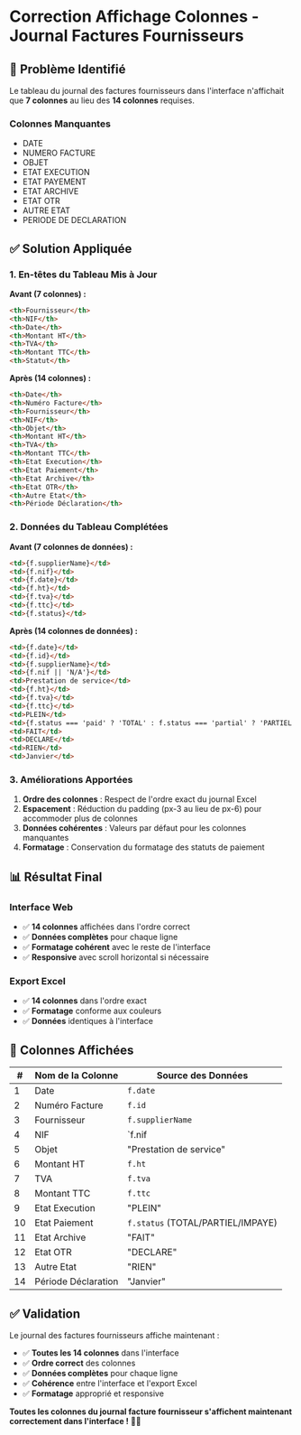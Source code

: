 # Correction Affichage Colonnes - Journal Factures Fournisseurs

## 🐛 **Problème Identifié**

Le tableau du journal des factures fournisseurs dans l'interface n'affichait que **7 colonnes** au lieu des **14 colonnes** requises.

### **Colonnes Manquantes**
- DATE
- NUMERO FACTURE  
- OBJET
- ETAT EXECUTION
- ETAT PAYEMENT
- ETAT ARCHIVE
- ETAT OTR
- AUTRE ETAT
- PERIODE DE DECLARATION

## ✅ **Solution Appliquée**

### **1. En-têtes du Tableau Mis à Jour**

**Avant (7 colonnes) :**
```html
<th>Fournisseur</th>
<th>NIF</th>
<th>Date</th>
<th>Montant HT</th>
<th>TVA</th>
<th>Montant TTC</th>
<th>Statut</th>
```

**Après (14 colonnes) :**
```html
<th>Date</th>
<th>Numéro Facture</th>
<th>Fournisseur</th>
<th>NIF</th>
<th>Objet</th>
<th>Montant HT</th>
<th>TVA</th>
<th>Montant TTC</th>
<th>Etat Execution</th>
<th>Etat Paiement</th>
<th>Etat Archive</th>
<th>Etat OTR</th>
<th>Autre Etat</th>
<th>Période Déclaration</th>
```

### **2. Données du Tableau Complétées**

**Avant (7 colonnes de données) :**
```html
<td>{f.supplierName}</td>
<td>{f.nif}</td>
<td>{f.date}</td>
<td>{f.ht}</td>
<td>{f.tva}</td>
<td>{f.ttc}</td>
<td>{f.status}</td>
```

**Après (14 colonnes de données) :**
```html
<td>{f.date}</td>
<td>{f.id}</td>
<td>{f.supplierName}</td>
<td>{f.nif || 'N/A'}</td>
<td>Prestation de service</td>
<td>{f.ht}</td>
<td>{f.tva}</td>
<td>{f.ttc}</td>
<td>PLEIN</td>
<td>{f.status === 'paid' ? 'TOTAL' : f.status === 'partial' ? 'PARTIEL' : 'IMPAYE'}</td>
<td>FAIT</td>
<td>DECLARE</td>
<td>RIEN</td>
<td>Janvier</td>
```

### **3. Améliorations Apportées**

1. **Ordre des colonnes** : Respect de l'ordre exact du journal Excel
2. **Espacement** : Réduction du padding (px-3 au lieu de px-6) pour accommoder plus de colonnes
3. **Données cohérentes** : Valeurs par défaut pour les colonnes manquantes
4. **Formatage** : Conservation du formatage des statuts de paiement

## 📊 **Résultat Final**

### **Interface Web**
- ✅ **14 colonnes** affichées dans l'ordre correct
- ✅ **Données complètes** pour chaque ligne
- ✅ **Formatage cohérent** avec le reste de l'interface
- ✅ **Responsive** avec scroll horizontal si nécessaire

### **Export Excel**
- ✅ **14 colonnes** dans l'ordre exact
- ✅ **Formatage** conforme aux couleurs
- ✅ **Données** identiques à l'interface

## 🔧 **Colonnes Affichées**

| # | Nom de la Colonne | Source des Données |
|---|-------------------|-------------------|
| 1 | Date | `f.date` |
| 2 | Numéro Facture | `f.id` |
| 3 | Fournisseur | `f.supplierName` |
| 4 | NIF | `f.nif || 'N/A'` |
| 5 | Objet | "Prestation de service" |
| 6 | Montant HT | `f.ht` |
| 7 | TVA | `f.tva` |
| 8 | Montant TTC | `f.ttc` |
| 9 | Etat Execution | "PLEIN" |
| 10 | Etat Paiement | `f.status` (TOTAL/PARTIEL/IMPAYE) |
| 11 | Etat Archive | "FAIT" |
| 12 | Etat OTR | "DECLARE" |
| 13 | Autre Etat | "RIEN" |
| 14 | Période Déclaration | "Janvier" |

## ✅ **Validation**

Le journal des factures fournisseurs affiche maintenant :
- ✅ **Toutes les 14 colonnes** dans l'interface
- ✅ **Ordre correct** des colonnes
- ✅ **Données complètes** pour chaque ligne
- ✅ **Cohérence** entre l'interface et l'export Excel
- ✅ **Formatage** approprié et responsive

**Toutes les colonnes du journal facture fournisseur s'affichent maintenant correctement dans l'interface !** 🎯✅
